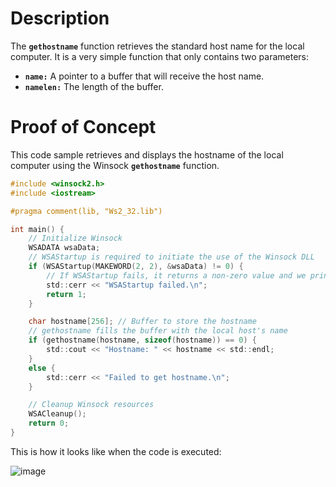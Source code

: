 # Description

The **`gethostname`** function retrieves the standard host name for the local computer. It is a very simple function that only contains two parameters:

- **`name:`** A pointer to a buffer that will receive the host name.
- **`namelen:`** The length of the buffer.

# Proof of Concept

This code sample retrieves and displays the hostname of the local computer using the Winsock **`gethostname`** function.

```c
#include <winsock2.h>
#include <iostream>

#pragma comment(lib, "Ws2_32.lib")

int main() {
    // Initialize Winsock
    WSADATA wsaData;
    // WSAStartup is required to initiate the use of the Winsock DLL
    if (WSAStartup(MAKEWORD(2, 2), &wsaData) != 0) {
        // If WSAStartup fails, it returns a non-zero value and we print an error message
        std::cerr << "WSAStartup failed.\n";
        return 1;
    }

    char hostname[256]; // Buffer to store the hostname
    // gethostname fills the buffer with the local host's name
    if (gethostname(hostname, sizeof(hostname)) == 0) {
        std::cout << "Hostname: " << hostname << std::endl;
    }
    else {
        std::cerr << "Failed to get hostname.\n";
    }

    // Cleanup Winsock resources
    WSACleanup();
    return 0;
}
```

This is how it looks like when the code is executed:

![image](https://github.com/DebugPrivilege/WindowsAP1/assets/63166600/d11d67dc-7121-4060-b14c-774c073f6b81)


